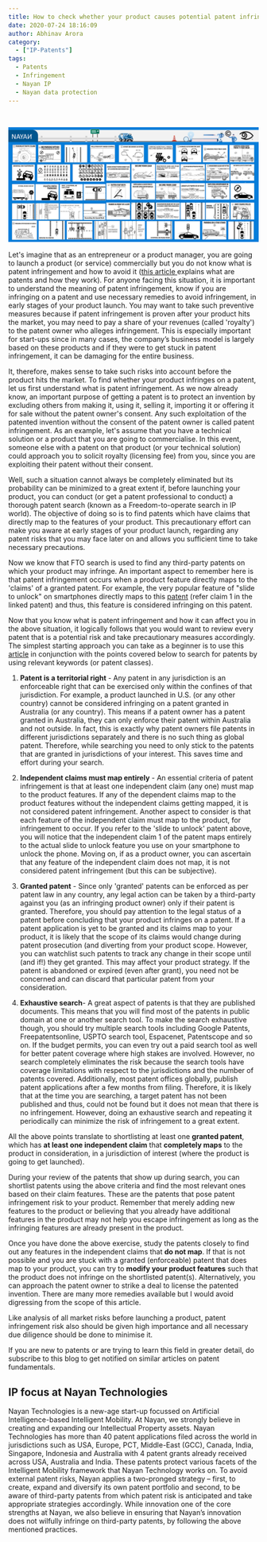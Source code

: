 ```yaml
---
title: How to check whether your product causes potential patent infringement
date: 2020-07-24 18:16:09
author: Abhinav Arora
category:
  - ["IP-Patents"]
tags:
  - Patents
  - Infringement
  - Nayan IP
  - Nayan data protection
---
```


<br>

![Nayan IP](/blog/IP-Patents/potential-patent-infringement/banner.jpg)

<!-- source/\_posts/potential-patent-infringement/banner.jpg -->

Let's imagine that as an entrepreneur or a product manager, you are going to launch a product (or service) commercially but you do not know what is patent infringement and how to avoid it ([this article ](https://www.patentgrasp.com/2020/07/originally-published-on-www.html) explains what are patents and how they work). For anyone facing this situation, it is important to understand the meaning of patent infringement, know if you are infringing on a patent and use necessary remedies to avoid infringement, in early stages of your product launch. You may want to take such preventive measures because if patent infringement is proven after your product hits the market, you may need to pay a share of your revenues (called 'royalty') to the patent owner who alleges infringement. This is especially important for start-ups since in many cases, the company’s business model is largely based on these products and if they were to get stuck in patent infringement, it can be damaging for the entire business.

It, therefore, makes sense to take such risks into account before the product hits the market. To find whether your product infringes on a patent, let us first understand what is patent infringement. As we now already know, an important purpose of getting a patent is to protect an invention by excluding others from making it, using it, selling it, importing it or offering it for sale without the patent owner's consent. Any such exploitation of the patented invention without the consent of the patent owner is called patent infringement. As an example, let's assume that you have a technical solution or a product that you are going to commercialise. In this event, someone else with a patent on that product (or your technical solution) could approach you to solicit royalty (licensing fee) from you, since you are exploiting their patent without their consent.

Well, such a situation cannot always be completely eliminated but its probability can be minimized to a great extent if, before launching your product, you can conduct (or get a patent professional to conduct) a thorough patent search (known as a Freedom-to-operate search in IP world). The objective of doing so is to find patents which have claims that directly map to the features of your product. This precautionary effort can make you aware at early stages of your product launch, regarding any patent risks that you may face later on and allows you sufficient time to take necessary precautions.

Now we know that FTO search is used to find any third-party patents on which your product may infringe. An important aspect to remember here is that patent infringement occurs when a product feature directly maps to the 'claims' of a granted patent. For example, the very popular feature of "slide to unlock" on smartphones directly maps to this [patent](https://patents.google.com/patent/US8046721B2/en) (refer claim 1 in the linked patent) and thus, this feature is considered infringing on this patent.

Now that you know what is patent infringement and how it can affect you in the above situation, it logically follows that you would want to review every patent that is a potential risk and take precautionary measures accordingly. The simplest starting approach you can take as a beginner is to use this [article](https://www.patentgrasp.com/2020/07/how-to-search-on-google-patents-google.html) in conjunction with the points covered below to search for patents by using relevant keywords (or patent classes).

1. **Patent is a territorial right** - Any patent in any jurisdiction is an enforceable right that can be exercised only within the confines of that jurisdiction. For example, a product launched in U.S. (or any other country) cannot be considered infringing on a patent granted in Australia (or any country). This means if a patent owner has a patent granted in Australia, they can only enforce their patent within Australia and not outside. In fact, this is exactly why patent owners file patents in different jurisdictions separately and there is no such thing as global patent. Therefore, while searching you need to only stick to the patents that are granted in jurisdictions of your interest. This saves time and effort during your search.

2. **Independent claims must map entirely** - An essential criteria of patent infringement is that at least one independent claim (any one) must map to the product features. If any of the dependent claims map to the product features without the independent claims getting mapped, it is not considered patent infringement. Another aspect to consider is that each feature of the independent claim must map to the product, for infringement to occur. If you refer to the 'slide to unlock' patent above, you will notice that the independent claim 1 of the patent maps entirely to the actual slide to unlock feature you use on your smartphone to unlock the phone. Moving on, if as a product owner, you can ascertain that any feature of the independent claim does not map, it is not considered patent infringement (but this can be subjective).

3. **Granted patent** - Since only 'granted' patents can be enforced as per patent law in any country, any legal action can be taken by a third-party against you (as an infringing product owner) only if their patent is granted. Therefore, you should pay attention to the legal status of a patent before concluding that your product infringes on a patent. If a patent application is yet to be granted and its claims map to your product, it is likely that the scope of its claims would change during patent prosecution (and diverting from your product scope. However, you can watchlist such patents to track any change in their scope until (and if!) they get granted. This may affect your product strategy. If the patent is abandoned or expired (even after grant), you need not be concerned and can discard that particular patent from your consideration.

4. **Exhaustive search**- A great aspect of patents is that they are published documents. This means that you will find most of the patents in public domain at one or another search tool. To make the search exhaustive though, you should try multiple search tools including Google Patents, Freepatentsonline, USPTO search tool, Espacenet, Patentscope and so on. If the budget permits, you can even try out a paid search tool as well for better patent coverage where high stakes are involved. However, no search completely eliminates the risk because the search tools have coverage limitations with respect to the jurisdictions and the number of patents covered. Additionally, most patent offices globally, publish patent applications after a few months from filing. Therefore, it is likely that at the time you are searching, a target patent has not been published and thus, could not be found but it does not mean that there is no infringement. However, doing an exhaustive search and repeating it periodically can minimize the risk of infringement to a great extent.

All the above points translate to shortlisting at least one **granted patent**, which has **at least one independent claim** that **completely maps** to the product in consideration, in a jurisdiction of interest (where the product is going to get launched).

During your review of the patents that show up during search, you can shortlist patents using the above criteria and find the most relevant ones based on their claim features. These are the patents that pose patent infringement risk to your product. Remember that merely adding new features to the product or believing that you already have additional features in the product may not help you escape infringement as long as the infringing features are already present in the product.

Once you have done the above exercise, study the patents closely to find out any features in the independent claims that **do not map**. If that is not possible and you are stuck with a granted (enforceable) patent that does map to your product, you can try to **modify your product features** such that the product does not infringe on the shortlisted patent(s). Alternatively, you can approach the patent owner to strike a deal to license the patented invention. There are many more remedies available but I would avoid digressing from the scope of this article.

Like analysis of all market risks before launching a product, patent infringement risk also should be given high importance and all necessary due diligence should be done to minimise it.

If you are new to patents or are trying to learn this field in greater detail, do subscribe to this blog to get notified on similar articles on patent fundamentals.

## IP focus at Nayan Technologies

Nayan Technologies is a new-age start-up focussed on Artificial Intelligence-based Intelligent Mobility. At Nayan, we strongly believe in creating and expanding our Intellectual Property assets. Nayan Technologies has more than 40 patent applications filed across the world in jurisdictions such as USA, Europe, PCT, Middle-East (GCC), Canada, India, Singapore, Indonesia and Australia with 4 patent grants already received across USA, Australia and India. These patents protect various facets of the Intelligent Mobility framework that Nayan Technology works on. To avoid external patent risks, Nayan applies a two-pronged strategy – first, to create, expand and diversify its own patent portfolio and second, to be aware of third-party patents from which patent risk is anticipated and take appropriate strategies accordingly. While innovation one of the core strengths at Nayan, we also believe in ensuring that Nayan’s innovation does not wilfully infringe on third-party patents, by following the above mentioned practices.
